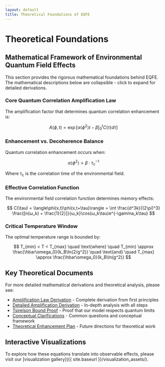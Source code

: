 ```yaml
---
layout: default
title: Theoretical Foundations of EQFE
---
```


# Theoretical Foundations

## Mathematical Framework of Environmental Quantum Field Effects

<div class="theory-container">
  <p>This section provides the rigorous mathematical foundations behind EQFE. The mathematical descriptions below are collapsible - click to expand for detailed derivations.</p>

  <h3>Core Quantum Correlation Amplification Law</h3>
  <p>The amplification factor that determines quantum correlation enhancement is:</p>
  
  $$
  A(\phi,t) = \exp\left[\alpha\langle\phi^2\rangle t - \beta\int_0^t C(\tau) d\tau\right]
  $$
  
  <h3>Enhancement vs. Decoherence Balance</h3>
  <p>Quantum correlation enhancement occurs when:</p>
  
  $$
  \alpha\langle\phi^2\rangle > \beta \cdot \tau_c^{-1}
  $$
  
  <p>Where τ<sub>c</sub> is the correlation time of the environmental field.</p>
  
  <h3>Effective Correlation Function</h3>
  <p>The environmental field correlation function determines memory effects:</p>
  
  $$
  C(\tau) = \langle\phi(x,t)\phi(x,t+\tau)\rangle = \int \frac{d^3k}{(2\pi)^3} \frac{[n(ω_k) + \frac{1}{2}]}{ω_k}\cos(ω_k\tau)e^{-\gamma_k\tau}
  $$
  
  <h3>Critical Temperature Window</h3>
  <p>The optimal temperature range is bounded by:</p>
  
  $$
  T_{min} < T < T_{max} \quad \text{where} \quad T_{min} \approx \frac{\hbar\omega_0}{k_B\ln(2/g^2)} \quad \text{and} \quad T_{max} \approx \frac{\hbar\omega_0}{k_B\ln(g^2)}
  $$
</div>

## Key Theoretical Documents

For more detailed mathematical derivations and theoretical analysis, please see:

- [Amplification Law Derivation](theory/amplification_law_derivation.html) - Complete derivation from first principles
- [Detailed Amplification Derivation](theory/detailed_amplification_derivation.html) - In-depth analysis with all steps
- [Tsirelson Bound Proof](theory/tsirelson_bound_proof.html) - Proof that our model respects quantum limits
- [Conceptual Clarifications](theory/conceptual_clarifications.html) - Common questions and conceptual framework
- [Theoretical Enhancement Plan](theory/theoretical_enhancement_plan.html) - Future directions for theoretical work

## Interactive Visualizations

To explore how these equations translate into observable effects, please visit our [visualization gallery]({{ site.baseurl }}/visualization_assets/).
